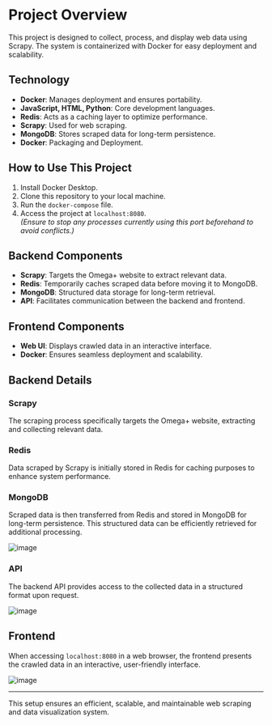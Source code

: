 # Project Overview
This project is designed to collect, process, and display web data using Scrapy. The system is containerized with Docker for easy deployment and scalability.

## Technology
- **Docker**: Manages deployment and ensures portability.
- **JavaScript, HTML, Python**: Core development languages.
- **Redis**: Acts as a caching layer to optimize performance.
- **Scrapy**: Used for web scraping.
- **MongoDB**: Stores scraped data for long-term persistence.
- **Docker**: Packaging and Deployment.

## How to Use This Project
1. Install Docker Desktop.
2. Clone this repository to your local machine.
3. Run the `docker-compose` file.
4. Access the project at `localhost:8080`.  
   *(Ensure to stop any processes currently using this port beforehand to avoid conflicts.)*

## Backend Components
- **Scrapy**: Targets the Omega+ website to extract relevant data.
- **Redis**: Temporarily caches scraped data before moving it to MongoDB.
- **MongoDB**: Structured data storage for long-term retrieval.
- **API**: Facilitates communication between the backend and frontend.

## Frontend Components
- **Web UI**: Displays crawled data in an interactive interface.
- **Docker**: Ensures seamless deployment and scalability.

## Backend Details

### Scrapy
The scraping process specifically targets the Omega+ website, extracting and collecting relevant data.

### Redis
Data scraped by Scrapy is initially stored in Redis for caching purposes to enhance system performance.

### MongoDB
Scraped data is then transferred from Redis and stored in MongoDB for long-term persistence. This structured data can be efficiently retrieved for additional processing.

![image](https://github.com/user-attachments/assets/15cab9bd-8194-48e0-a038-3c12b6b41da9)

### API
The backend API provides access to the collected data in a structured format upon request.

![image](https://github.com/user-attachments/assets/af464551-3016-46db-96e7-9e56c92183aa)

## Frontend
When accessing `localhost:8080` in a web browser, the frontend presents the crawled data in an interactive, user-friendly interface.

![image](https://github.com/user-attachments/assets/f942d6eb-8c41-443a-bce2-0681553460a6)

---

This setup ensures an efficient, scalable, and maintainable web scraping and data visualization system.
